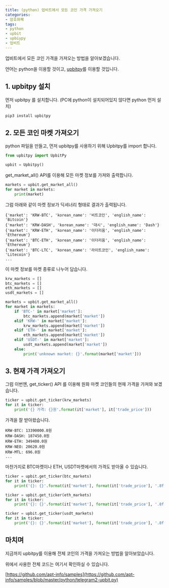 ```yaml
---
title: (python) 업비트에서 모든 코인 가격 가져오기
categories:
- 암호화폐
tags:
- python
- upbit
- upbiypy
- 업비트
---
```


업비트에서 모든 코인 가격을 가져오는 방법을 알아보겠습니다.

언어는 python을 이용할 것이고, [upbitpy](https://github.com/apt-info/upbitpy)를 이용할 것입니다.

## 1. upbitpy 설치

먼저 upbitpy 를 설치합니다. (PC에 python이 설치되어있지 않다면 python 먼저 설치)

```bash
pip3 install upbitpy
```

## 2. 모든 코인 마켓 가져오기

python 파일을 만들고, 먼저 upbitpy를 사용하기 위해 Upbitpy를 import 합니다.

```python
from upbitpy import UpbitPy

upbit = Upbitpy()
```

get_market_all() API를 이용해 모든 마켓 정보를 가져와 출력합니다.

```python
markets = upbit.get_market_all()
for market in markets:
    print(market)
```

그럼 아래와 같이 마켓 정보가 딕셔너리 형태로 결과가 출력됩니다.
```
{'market': 'KRW-BTC', 'korean_name': '비트코인', 'english_name': 'Bitcoin'}
{'market': 'KRW-DASH', 'korean_name': '대시', 'english_name': 'Dash'}
{'market': 'KRW-ETH', 'korean_name': '이더리움', 'english_name': 'Ethereum'}
{'market': 'BTC-ETH', 'korean_name': '이더리움', 'english_name': 'Ethereum'}
{'market': 'BTC-LTC', 'korean_name': '라이트코인', 'english_name': 'Litecoin'}
...
```

이 마켓 정보를 마켓 종류로 나누어 담습니다.

```python
krw_markets = []
btc_markets = []
eth_markets = []
usdt_markets = []

markets = upbit.get_market_all()
for market in markets:
    if 'BTC-' in market['market']:
        btc_markets.append(market['market'])
    elif 'KRW-' in market['market']:
        krw_markets.append(market['market'])
    elif 'ETH-' in market['market']:
        eth_markets.append(market['market'])
    elif 'USDT-' in market['market']:
        usdt_markets.append(market['market'])
    else:
        print('unknown market: {}'.format(market['market']))
```

## 3. 현재 가격 가져오기

그럼 이번엔, get_ticker() API 를 이용해 원화 마켓 코인들의 현재 가격을 가져와 보겠습니다.

```python
ticker = upbit.get_ticker(krw_markets)
for it in ticker:
    print('{} 가격: {}원'.format(it['market'], it['trade_price']))
```

가격을 잘 받아왔습니다.

```
KRW-BTC: 13390000.0원
KRW-DASH: 187450.0원
KRW-ETH: 349400.0원
KRW-NEO: 20620.0원
KRW-MTL: 696.0원
...
```

마찬가지로 BTC마켓이나 ETH, USDT마켓에서의 가격도 받아올 수 있습니다.

```python
ticker = upbit.get_ticker(btc_markets)
for it in ticker:
    print('{}: {}'.format(it['market'], format(it['trade_price'], '.8f')))

ticker = upbit.get_ticker(eth_markets)
for it in ticker:
    print('{}: {}'.format(it['market'], format(it['trade_price'], '.8f')))

ticker = upbit.get_ticker(usdt_markets)
for it in ticker:
    print('{}: {}'.format(it['market'], format(it['trade_price'], '.8f')))
```

## 마치며

지금까지 upbitpy를 이용해 전체 코인의 가격을 가져오는 방법을 알아보았습니다.

위에서 사용한 전체 코드는 여기서 확인하실 수 있습니다.

[https://github.com/apt-info/samples](https://github.com/apt-info/samples/blob/master/python/telegram2-upbit.py)